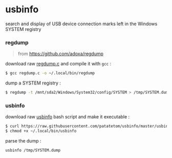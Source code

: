 # usbinfo

search and display of USB device connection marks left in the Windows SYSTEM registry


### regdump

> from https://github.com/adoxa/regdump

download raw [regdump.c](https://raw.githubusercontent.com/patatetom/usbinfo/master/regdump.c) and compile it with `gcc` :

```bash
$ gcc regdump.c -o ~/.local/bin/regdump
```

dump a SYSTEM registry :

```bash
$ regdump -t /mnt/sda2/Windows/System32/config/SYSTEM > /tmp/SYSTEM.dump
```


### usbinfo

download raw [usbinfo](https://raw.githubusercontent.com/patatetom/usbinfo/master/usbinfo) bash script and make it executable :

```bash
$ curl https://raw.githubusercontent.com/patatetom/usbinfo/master/usbinfo > ~/.local/bin/usbinfo
$ chmod +x ~/.local/bin/usbinfo
```

parse the dump :

```bash
usbinfo /tmp/SYSTEM.dump
```
